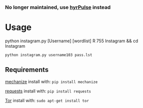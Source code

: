 ### No longer maintained, use [hyrPulse](https://github.com/Ethical-H4CK3R/hyprPulse) instead

# Usage
python instagram.py  [Username]  [wordlist]
R 755 Instagram && cd Instagram

`python instagram.py username103 pass.lst`

## Requirements
[mechanize](https://pypi.python.org/pypi/mechanize/) install with: `pip install mechanize`

[requests](https://pypi.python.org/pypi/requests/2.18.4) install with: `pip install requests`

[Tor](https://www.torproject.org/docs/debian) install with: `sudo apt-get install tor`
